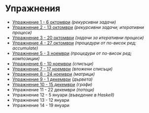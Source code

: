 Упражнения
==========
* [Упражнение 1 - 6 октомври](01/) _(рекурсивни задачи)_
* [Упражнение 2 - 13 октомври](02/) _(рекурсивни задачи; итеративни процеси)_
* [Упражнение 3 - 20 октомври](03/) _(задачи за итеративни процеси)_
* [Упражнение 4 - 27 октомври](04/) _(процедури от по-висок ред; accumulate)_
* [Упражнение 5 - 3 ноември](05/) _(процедури от по-висок ред; композиции)_
* [Упражнение 6 - 10 ноември](06/) _(списъци)_
* [Упражнение 7 - 17 ноември](07/) _(вложени списъци)_
* [Упражнение 8 - 24 ноември](08/) _(матрици)_
* [Упражнение 9 - 1 декември](09/) _(дървета)_
* [Упражнение 10 - 15 декември](10/) _(графи)_
* Упражнение 11 - 22 декември _(потоци)_
* Упражнение 12 - 5 януари _(въведение в Haskell)_
* Упражнение 13 - 12 януари
* Упражнение 14 - 19 януари
